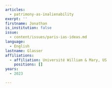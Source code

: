 ```yaml
---
articles:
  - patrimony-as-inalienability
exerpt: ''
firstname: Jonathan
is_institution: false
issue:
  - content/issues/paris-ias-ideas.md
language:
  - English
lastname: Glasser
affiliations:
  - affiliation: Université William & Mary, US
    positions: []
years:
  - 2023

---
```

